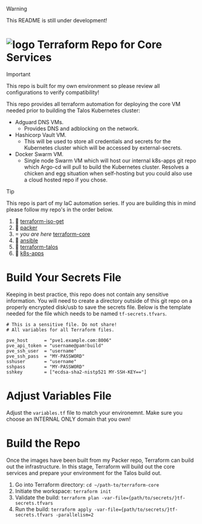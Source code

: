 > [!WARNING]
> This README is still under development!

# ![logo](https://icon.horse/icon/www.terraform.io) Terraform Repo for Core Services
> [!IMPORTANT]
> This repo is built for my own environment so please review all configurations to verify compatibility!

This repo provides all terraform automation for deploying the core VM needed prior to building the Talos Kubernetes cluster:
- Adguard DNS VMs.
  - Provides DNS and adblocking on the network.
- Hashicorp Vault VM.
  - This will be used to store all credentials and secrets for the Kubernetes cluster which will be accessed by external-secrets.
- Docker Swarm VM.
  - Single node Swarm VM which will host our internal k8s-apps git repo which Argo-cd will pull to build the Kubernetes cluster. Resolves a chicken and egg situation when self-hosting but you could also use a cloud hosted repo if you chose.

> [!TIP]
> This repo is part of my IaC automation series. If you are building this in mind please follow my repo's in the order below.

1.  [terraform-iso-get](https://github.com/dylanbegin/terraform-iso-get)
1.  [packer](https://github.com/dylanbegin/packer)
1.  *you are here* [terraform-core](https://github.com/dylanbegin/terraform-core)
1.  [ansible](https://github.com/dylanbegin/ansible)
1.  [terraform-talos](https://github.com/dylanbegin/terraform-talos)
1.  [k8s-apps](https://github.com/dylanbegin/k8s-apps)

# Build Your Secrets File
Keeping in best practice, this repo does not contain any sensitive information. You will need to create a directory outside of this git repo on a properly encrypted disk/usb to save the secrets file. Below is the template needed for the file which needs to be named `tf-secrets.tfvars`.
```hcl
# This is a sensitive file. Do not share!
# All variables for all Terraform files.

pve_host      = "pve1.example.com:8006"
pve_api_token = "username@pam!build"
pve_ssh_user  = "username"
pve_ssh_pass  = "MY-PASSWORD"
sshuser       = "username"
sshpass       = "MY-PASSWORD"
sshkey        = ["ecdsa-sha2-nistp521 MY-SSH-KEY=="]
```

# Adjust Variables File
Adjust the `variables.tf` file to match your environemnt. Make sure you choose an INTERNAL ONLY domain that you own!

# Build the Repo
Once the images have been built from my Packer repo, Terraform can build out the infrastructure. In this stage, Terraform will build out the core services and prepare your environment for the Talos build out.
1. Go into Terraform directory: `cd ~/path-to/terraform-core`
1. Initiate the workspace: `terraform init`
1. Validate the build: `terraform plan -var-file={path/to/secrets/}tf-secrets.tfvars`
1. Run the build: `terraform apply -var-file={path/to/secrets/}tf-secrets.tfvars -parallelism=2`
